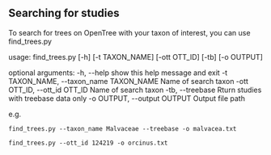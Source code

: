 ## Searching for studies

To search for trees on OpenTree with your taxon of interest, you can use
find_trees.py


usage: find_trees.py [-h] [-t TAXON_NAME] [-ott OTT_ID] [-tb] [-o OUTPUT]

optional arguments:
  -h, --help            show this help message and exit
  -t TAXON_NAME, --taxon_name TAXON_NAME
                        Name of search taxon
  -ott OTT_ID, --ott_id OTT_ID
                        Name of search taxon
  -tb, --treebase       Rturn studies with treebase data only
  -o OUTPUT, --output OUTPUT
                        Output file path

e.g.

    find_trees.py --taxon_name Malvaceae --treebase -o malvacea.txt

    find_trees.py --ott_id 124219 -o orcinus.txt